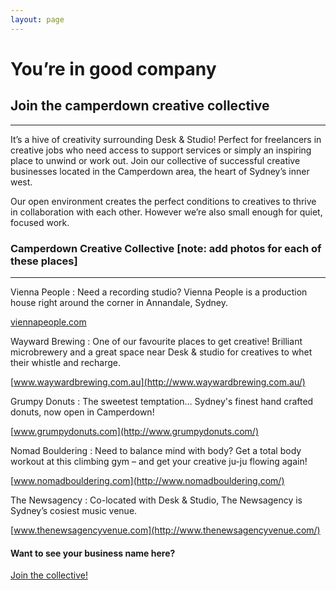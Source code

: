 ```yaml
---
layout: page
---
```


# You’re in good company
        
## Join the camperdown creative collective

---

It’s a hive of creativity surrounding Desk &amp; Studio! Perfect for freelancers in creative jobs who need access to support services or simply an inspiring place to unwind or work out. Join our collective of successful creative businesses located in the Camperdown area, the heart of Sydney’s inner west.

Our open environment creates the perfect conditions to creatives to thrive in collaboration with each other. However we’re also small enough for quiet, focused work.

### Camperdown Creative Collective [note: add photos for each of these places]

---

Vienna People
: Need a recording studio? Vienna People is a production house right around the corner in Annandale, Sydney.

  [viennapeople.com](http://viennapeople.com/)

Wayward Brewing
: One of our favourite places to get creative! Brilliant microbrewery and a great space near Desk &amp; studio for creatives to whet their whistle and recharge.

  [www.waywardbrewing.com.au](http://www.waywardbrewing.com.au/)

Grumpy Donuts
: The sweetest temptation&hellip; Sydney's finest hand crafted donuts, now open in Camperdown!

  [www.grumpydonuts.com](http://www.grumpydonuts.com/)

Nomad Bouldering
: Need to balance mind with body? Get a total body workout at this climbing gym &ndash; and get your creative ju-ju flowing again!

  [www.nomadbouldering.com](http://www.nomadbouldering.com/)

The Newsagency
: Co-located with Desk &amp; Studio, The Newsagency is Sydney’s cosiest music venue.

  [www.thenewsagencyvenue.com](http://www.thenewsagencyvenue.com/)

#### Want to see your business name here?

[Join the collective!](/contact-us.html)